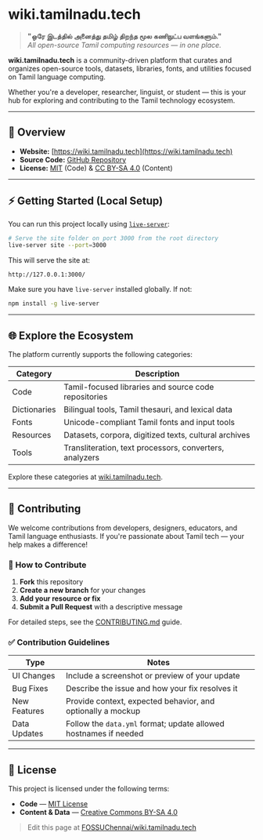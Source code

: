 # wiki.tamilnadu.tech

> **"ஒரே இடத்தில் அனைத்து தமிழ் திறந்த மூல கணிநுட்ப வளங்களும்."**  
> *All open-source Tamil computing resources — in one place.*

**wiki.tamilnadu.tech** is a community-driven platform that curates and organizes open-source tools, datasets, libraries, fonts, and utilities focused on Tamil language computing.

Whether you're a developer, researcher, linguist, or student — this is your hub for exploring and contributing to the Tamil technology ecosystem.

---

## 🔎 Overview

- **Website:** [https://wiki.tamilnadu.tech](https://wiki.tamilnadu.tech)
- **Source Code:** [GitHub Repository](https://github.com/FOSSUChennai/wiki.tamilnadu.tech)
- **License:** [MIT](LICENSE) (Code) & [CC BY-SA 4.0](https://creativecommons.org/licenses/by-sa/4.0/) (Content)

---

## ⚡ Getting Started (Local Setup)

You can run this project locally using [`live-server`](https://www.npmjs.com/package/live-server):

```bash
# Serve the site folder on port 3000 from the root directory
live-server site --port=3000
```

This will serve the site at:

```
http://127.0.0.1:3000/
```

Make sure you have `live-server` installed globally. If not:

```bash
npm install -g live-server
```

---

## 🌐 Explore the Ecosystem

The platform currently supports the following categories:

| Category     | Description                                             |
| ------------ | ------------------------------------------------------- |
| Code         | Tamil-focused libraries and source code repositories    |
| Dictionaries | Bilingual tools, Tamil thesauri, and lexical data       |
| Fonts        | Unicode-compliant Tamil fonts and input tools           |
| Resources    | Datasets, corpora, digitized texts, cultural archives   |
| Tools        | Transliteration, text processors, converters, analyzers |

Explore these categories at [wiki.tamilnadu.tech](https://wiki.tamilnadu.tech).

---

## 🤝 Contributing

We welcome contributions from developers, designers, educators, and Tamil language enthusiasts.
If you're passionate about Tamil tech — your help makes a difference!

### 🔧 How to Contribute

1. **Fork** this repository
2. **Create a new branch** for your changes
3. **Add your resource or fix**
4. **Submit a Pull Request** with a descriptive message

For detailed steps, see the [CONTRIBUTING.md](CONTRIBUTING.md) guide.

### ✅ Contribution Guidelines

| Type         | Notes                                                                  |
| ------------ | ---------------------------------------------------------------------- |
| UI Changes   | Include a screenshot or preview of your update                         |
| Bug Fixes    | Describe the issue and how your fix resolves it                        |
| New Features | Provide context, expected behavior, and optionally a mockup            |
| Data Updates | Follow the `data.yml` format; update allowed hostnames if needed |

---

## 📄 License

This project is licensed under the following terms:

* **Code** — [MIT License](LICENSE)
* **Content & Data** — [Creative Commons BY-SA 4.0](https://creativecommons.org/licenses/by-sa/4.0/)

> Edit this page at [FOSSUChennai/wiki.tamilnadu.tech](https://github.com/FOSSUChennai/wiki.tamilnadu.tech)
